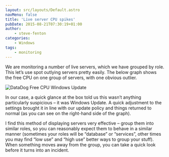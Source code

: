```yaml
---
layout: src/layouts/Default.astro
navMenu: false
title: 'Live server CPU spikes'
pubDate: 2015-08-21T07:30:19+01:00
author:
    - steve-fenton
categories:
    - Windows
tags:
    - monitoring
---
```


We are monitoring a number of live servers, which we have grouped by role. This let’s use spot outlying servers pretty easily. The below graph shows the free CPU on one group of servers, with one obvious outlier.

![DataDog Free CPU Windows Update](/img/2015/08/datadog-cpu-windows-update.png)

In our case, a quick glance at the box told us this wasn’t anything particularly suspicious – it was Windows Update. A quick adjustment to the settings brought it in line with our update policy and things returned to normal (as you can see on the right-hand side of the graph).

I find this method of displaying servers very effective – group them into similar roles, so you can reasonably expect them to behave in a similar manner (sometimes your roles will be “database” or “services”, other times you may find “low use” and “high use” better ways to group your stuff). When something moves away from the group, you can take a quick look before it turns into an incident.